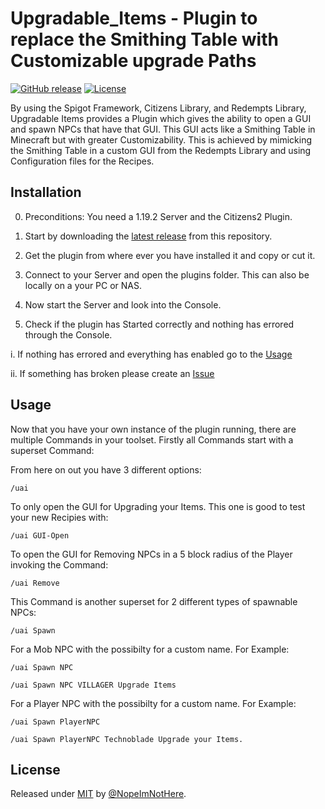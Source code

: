 # Upgradable_Items - Plugin to replace the Smithing Table with Customizable upgrade Paths

[![GitHub release](https://img.shields.io/github/release/NopeImNotHere/Upgradable_Items?include_prereleases=&sort=semver&color=green)](https://github.com/NopeImNotHere/Upgradable_Items/releases/)
[![License](https://img.shields.io/badge/License-MIT-blue)](#license)

By using the Spigot Framework, Citizens Library, and Redempts Library, Upgradable Items provides a Plugin which gives the ability to open a GUI and spawn NPCs
that have that GUI. This GUI acts like a Smithing Table in Minecraft but with greater Customizability. This is achieved by mimicking the Smithing Table in a
custom GUI from the Redempts Library and using Configuration files for the Recipes.

## Installation

0. Preconditions: You need a 1.19.2 Server and the Citizens2 Plugin.

1. Start by downloading the [latest release](https://github.com/NopeImNotHere/Upgradable_Items/releases) from this repository.

2. Get the plugin from where ever you have installed it and copy or cut it.

3. Connect to your Server and open the plugins folder. This can also be locally on a your PC or NAS.

4. Now start the Server and look into the Console.

5. Check if the plugin has Started correctly and nothing has errored through the Console.

  i. If nothing has errored and everything has enabled go to the [Usage](#Usage)   
  
  ii. If something has broken please create an [Issue](https://github.com/NopeImNotHere/Upgradable_Items/issues)
  
## Usage

Now that you have your own instance of the plugin running, there are multiple Commands in your toolset.
Firstly all Commands start with a superset Command:


From here on out you have 3 different options:
```
/uai
```
To only open the GUI for Upgrading your Items. This one is good to test your new Recipies with:
```
/uai GUI-Open
```
To open the GUI for Removing NPCs in a 5 block radius of the Player invoking the Command:
```
/uai Remove
```
This Command is another superset for 2 different types of spawnable NPCs:
```
/uai Spawn
```
For a Mob NPC with the possibilty for a custom name.
For Example:
```
/uai Spawn NPC
```
```
/uai Spawn NPC VILLAGER Upgrade Items
```
For a Player NPC with the possibilty for a custom name.
For Example:
```
/uai Spawn PlayerNPC
```
```
/uai Spawn PlayerNPC Technoblade Upgrade your Items.
```


## License

Released under [MIT](/LICENSE) by [@NopeImNotHere](https://github.com/NopeImNotHere).
